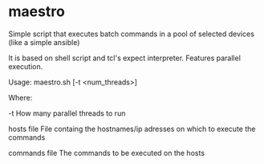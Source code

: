 # maestro
Simple script that executes batch commands in a pool of selected devices (like a simple ansible)

It is based on shell script and tcl's expect interpreter.
Features parallel execution.

Usage:
 maestro.sh [-t <num_threads>] <hosts file> <commands file>
 
  Where:
  
   -t <int>         How many parallel threads to run
 
   hosts file       File containg the hostnames/ip adresses on which to execute the commands
   
   commands file    The commands to be executed on the hosts
